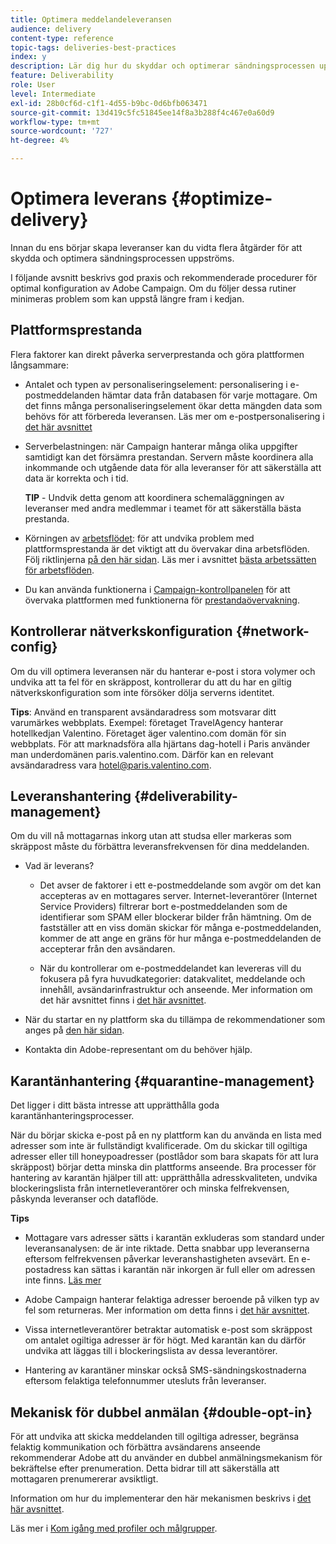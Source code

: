 ```yaml
---
title: Optimera meddelandeleveransen
audience: delivery
content-type: reference
topic-tags: deliveries-best-practices
index: y
description: Lär dig hur du skyddar och optimerar sändningsprocessen uppströms.
feature: Deliverability
role: User
level: Intermediate
exl-id: 28b0cf6d-c1f1-4d55-b9bc-0d6bfb063471
source-git-commit: 13d419c5fc51845ee14f8a3b288f4c467e0a60d9
workflow-type: tm+mt
source-wordcount: '727'
ht-degree: 4%

---
```


# Optimera leverans {#optimize-delivery}

Innan du ens börjar skapa leveranser kan du vidta flera åtgärder för att skydda och optimera sändningsprocessen uppströms.

I följande avsnitt beskrivs god praxis och rekommenderade procedurer för optimal konfiguration av Adobe Campaign. Om du följer dessa rutiner minimeras problem som kan uppstå längre fram i kedjan.

## Plattformsprestanda

Flera faktorer kan direkt påverka serverprestanda och göra plattformen långsammare:

* Antalet och typen av personaliseringselement: personalisering i e-postmeddelanden hämtar data från databasen för varje mottagare. Om det finns många personaliseringselement ökar detta mängden data som behövs för att förbereda leveransen.  Läs mer om e-postpersonalisering i [det här avsnittet](../../designing/using/personalization.md)

* Serverbelastningen: när Campaign hanterar många olika uppgifter samtidigt kan det försämra prestandan. Servern måste koordinera alla inkommande och utgående data för alla leveranser för att säkerställa att data är korrekta och i tid.

  **TIP** - Undvik detta genom att koordinera schemaläggningen av leveranser med andra medlemmar i teamet för att säkerställa bästa prestanda.

* Körningen av [arbetsflödet](../../automating/using/about-workflow-execution.md): för att undvika problem med plattformsprestanda är det viktigt att du övervakar dina arbetsflöden. Följ riktlinjerna [på den här sidan](../../automating/using/monitoring-workflow-execution.md). Läs mer i avsnittet [bästa arbetssätten för arbetsflöden](../../automating/using/best-practices-workflows.md).

* Du kan använda funktionerna i [Campaign-kontrollpanelen](https://experienceleague.adobe.com/docs/control-panel/using/discover-control-panel/key-features.html?lang=sv) för att övervaka plattformen med funktionerna för [prestandaövervakning](https://experienceleague.adobe.com/docs/control-panel/using/performance-monitoring/about-performance-monitoring.html?lang=sv).

## Kontrollerar nätverkskonfiguration {#network-config}

Om du vill optimera leveransen när du hanterar e-post i stora volymer och undvika att ta fel för en skräppost, kontrollerar du att du har en giltig nätverkskonfiguration som inte försöker dölja serverns identitet.

**Tips**: Använd en transparent avsändaradress som motsvarar ditt varumärkes webbplats. Exempel: företaget TravelAgency hanterar hotellkedjan Valentino. Företaget äger valentino.com domän för sin webbplats. För att marknadsföra alla hjärtans dag-hotell i Paris använder man underdomänen paris.valentino.com. Därför kan en relevant avsändaradress vara hotel@paris.valentino.com.

## Leveranshantering {#deliverability-management}

Om du vill nå mottagarnas inkorg utan att studsa eller markeras som skräppost måste du förbättra leveransfrekvensen för dina meddelanden.

* Vad är leverans?

   * Det avser de faktorer i ett e-postmeddelande som avgör om det kan accepteras av en mottagares server. Internet-leverantörer (Internet Service Providers) filtrerar bort e-postmeddelanden som de identifierar som SPAM eller blockerar bilder från hämtning. Om de fastställer att en viss domän skickar för många e-postmeddelanden, kommer de att ange en gräns för hur många e-postmeddelanden de accepterar från den avsändaren.

   * När du kontrollerar om e-postmeddelandet kan levereras vill du fokusera på fyra huvudkategorier: datakvalitet, meddelande och innehåll, avsändarinfrastruktur och anseende. Mer information om det här avsnittet finns i [det här avsnittet](../../sending/using/about-deliverability.md).

* När du startar en ny plattform ska du tillämpa de rekommendationer som anges på [den här sidan](https://experienceleague.adobe.com/docs/deliverability-learn/deliverability-best-practice-guide/transition-process/switching-email-platforms.html#transition-process).

* Kontakta din Adobe-representant om du behöver hjälp.

## Karantänhantering {#quarantine-management}

Det ligger i ditt bästa intresse att upprätthålla goda karantänhanteringsprocesser.

När du börjar skicka e-post på en ny plattform kan du använda en lista med adresser som inte är fullständigt kvalificerade. Om du skickar till ogiltiga adresser eller till honeypoadresser (postlådor som bara skapats för att lura skräppost) börjar detta minska din plattforms anseende. Bra processer för hantering av karantän hjälper till att: upprätthålla adresskvaliteten, undvika blockeringslista från internetleverantörer och minska felfrekvensen, påskynda leveranser och dataflöde.

**Tips**

* Mottagare vars adresser sätts i karantän exkluderas som standard under leveransanalysen: de är inte riktade. Detta snabbar upp leveranserna eftersom felfrekvensen påverkar leveranshastigheten avsevärt. En e-postadress kan sättas i karantän när inkorgen är full eller om adressen inte finns. [Läs mer](../../sending/using/understanding-quarantine-management.md#identifying-quarantined-addresses)

* Adobe Campaign hanterar felaktiga adresser beroende på vilken typ av fel som returneras. Mer information om detta finns i [det här avsnittet](../../sending/using/understanding-quarantine-management.md).

* Vissa internetleverantörer betraktar automatisk e-post som skräppost om antalet ogiltiga adresser är för högt.  Med karantän kan du därför undvika att läggas till i blockeringslista av dessa leverantörer.

* Hantering av karantäner minskar också SMS-sändningskostnaderna eftersom felaktiga telefonnummer utesluts från leveranser.

## Mekanisk för dubbel anmälan {#double-opt-in}

För att undvika att skicka meddelanden till ogiltiga adresser, begränsa felaktig kommunikation och förbättra avsändarens anseende rekommenderar Adobe att du använder en dubbel anmälningsmekanism för bekräftelse efter prenumeration. Detta bidrar till att säkerställa att mottagaren prenumererar avsiktligt.

Information om hur du implementerar den här mekanismen beskrivs i [det här avsnittet](../../audiences/using/about-opt-in-and-opt-out-in-campaign.md).

Läs mer i [Kom igång med profiler och målgrupper](../../audiences/using/get-started-profiles-and-audiences.md).
